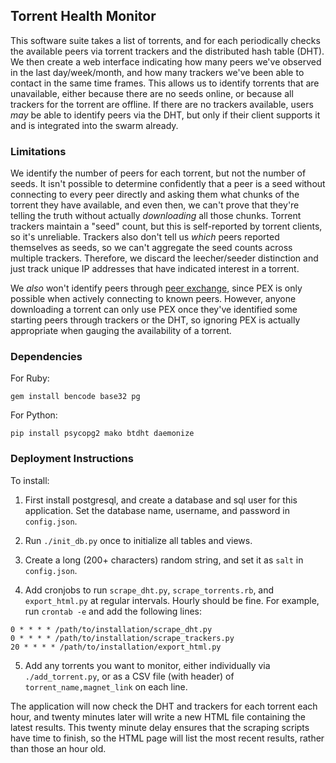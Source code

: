 ## Torrent Health Monitor

This software suite takes a list of torrents, and for each periodically checks the available peers via torrent trackers and the distributed hash table (DHT). We then create a web interface indicating how many peers we've observed in the last day/week/month, and how many trackers we've been able to contact in the same time frames. This allows us to identify torrents that are unavailable, either because there are no seeds online, or because all trackers for the torrent are offline. If there are no trackers available, users _may_ be able to identify peers via the DHT, but only if their client supports it and is integrated into the swarm already.

### Limitations

We identify the number of peers for each torrent, but not the number of seeds. It isn't possible to determine confidently that a peer is a seed without connecting to every peer directly and asking them what chunks of the torrent they have available, and even then, we can't prove that they're telling the truth without actually _downloading_ all those chunks. Torrent trackers maintain a "seed" count, but this is self-reported by torrent clients, so it's unreliable. Trackers also don't tell us _which_ peers reported themselves as seeds, so we can't aggregate the seed counts across multiple trackers. Therefore, we discard the leecher/seeder distinction and just track unique IP addresses that have indicated interest in a torrent.

We _also_ won't identify peers through [peer exchange](https://en.wikipedia.org/wiki/Peer_exchange), since PEX is only possible when actively connecting to known peers. However, anyone downloading a torrent can only use PEX once they've identified some starting peers through trackers or the DHT, so ignoring PEX is actually appropriate when gauging the availability of a torrent.

### Dependencies

For Ruby:

    gem install bencode base32 pg

For Python:

    pip install psycopg2 mako btdht daemonize

### Deployment Instructions

To install:

1. First install postgresql, and create a database and sql user for this application. Set the database name, username, and password in `config.json`.

2. Run `./init_db.py` once to initialize all tables and views.

3. Create a long (200+ characters) random string, and set it as `salt` in `config.json`.

4. Add cronjobs to run `scrape_dht.py`, `scrape_torrents.rb`, and `export_html.py` at regular intervals. Hourly should be fine. For example, run `crontab -e` and add the following lines:

```
0 * * * * /path/to/installation/scrape_dht.py
0 * * * * /path/to/installation/scrape_trackers.py
20 * * * * /path/to/installation/export_html.py
```

5. Add any torrents you want to monitor, either individually via `./add_torrent.py`, or as a CSV file (with header) of `torrent_name,magnet_link` on each line.

The application will now check the DHT and trackers for each torrent each hour, and twenty minutes later will write a new HTML file containing the latest results. This twenty minute delay ensures that the scraping scripts have time to finish, so the HTML page will list the most recent results, rather than those an hour old.
